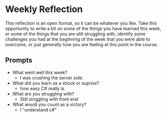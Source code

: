 # Weekly Reflection
This reflection is an open format, so it can be whatever you like. Take this opportunity to write a bit on some of the things you have learned this week, or some of the things that you are still struggling with, identify some challenges you had at the beginning of the week that you were able to overcome, or just generally how you are feeling at this point in the course.

## Prompts
- What went well this week?
  - I was crushing the server side.
- What did you learn as a shock or suprise?
  - how easy C# really is.
- What are you struggling with?
  - Still striggling with front end 
- What would you count as a victory?
  - I "understand c#"
